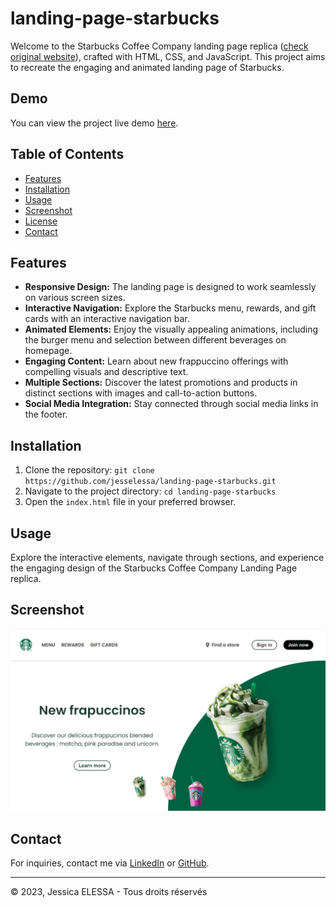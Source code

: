 # landing-page-starbucks

Welcome to the Starbucks Coffee Company landing page replica ([check original website](https://www.starbucks.com/)), crafted with HTML, CSS, and JavaScript. This project aims to recreate the engaging and animated landing page of Starbucks.

## Demo

You can view the project live demo [here](https://jesselessa.github.io/landing-page-starbucks/).

## Table of Contents

- [Features](#features)
- [Installation](#installation)
- [Usage](#usage)
- [Screenshot](#screenshot)
- [License](#license)
- [Contact](#contact)

## Features

- **Responsive Design:** The landing page is designed to work seamlessly on various screen sizes.
- **Interactive Navigation:** Explore the Starbucks menu, rewards, and gift cards with an interactive navigation bar.
- **Animated Elements:** Enjoy the visually appealing animations, including the burger menu and selection between different beverages on homepage.
- **Engaging Content:** Learn about new frappuccino offerings with compelling visuals and descriptive text.
- **Multiple Sections:** Discover the latest promotions and products in distinct sections with images and call-to-action buttons.
- **Social Media Integration:** Stay connected through social media links in the footer.

## Installation

1. Clone the repository: `git clone https://github.com/jesselessa/landing-page-starbucks.git`
2. Navigate to the project directory: `cd landing-page-starbucks`
3. Open the `index.html` file in your preferred browser.

## Usage

Explore the interactive elements, navigate through sections, and experience the engaging design of the Starbucks Coffee Company Landing Page replica.

## Screenshot

![Screenshot](./images/screenshot.png)

## Contact

For inquiries, contact me via [LinkedIn](https://www.linkedin.com/in/jessica-elessa/) or [GitHub](https://github.com/jesselessa).

---

&copy; 2023, Jessica ELESSA - Tous droits réservés
